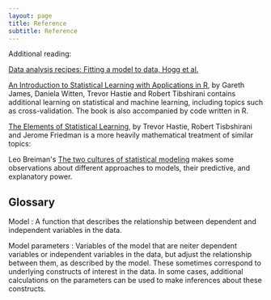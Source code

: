```yaml
---
layout: page
title: Reference
subtitle: Reference
---
```



Additional reading:

[Data analysis recipes: Fitting a model to data, Hogg et al.](http://arxiv.org/abs/1008.4686)

[An Introduction to Statistical Learning with Applications in R](http://www-bcf.usc.edu/~gareth/ISL/), by Gareth James,
Daniela Witten, Trevor Hastie and Robert Tibshirani contains additional learning
on statistical and machine learning, including topics such as cross-validation.
The book is also accompanied by code written in R.

[The Elements of Statistical Learning](http://statweb.stanford.edu/~tibs/ElemStatLearn/), by Trevor Hastie,
Robert Tisbshirani and Jerome Friedman is a more heavily mathematical treatment
of similar topics:

Leo Breiman's [The two cultures of statistical modeling](https://projecteuclid.org/euclid.ss/1009213726) makes some observations about
different approaches to models, their predictive, and explanatory power.


## Glossary

Model
:   A function that describes the relationship between dependent and
    independent variables in the data.

Model parameters
:   Variables of the model that are neiter dependent variables or independent
    variables in the data, but adjust the relationship between them, as
    described by the model. These sometimes correspond to underlying constructs
    of interest in the data. In some cases, additional calculations on the
    parameters can be used to make inferences about these constructs.
